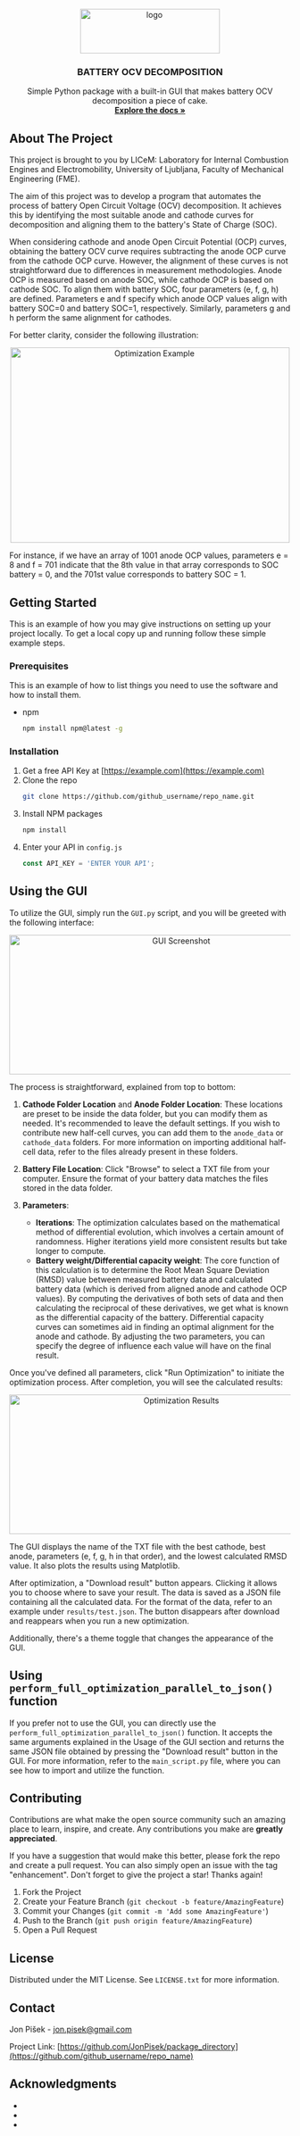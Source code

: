<!-- PROJECT LOGO -->
<br />
<div align="center">
    <img src="LICEM/logo.jpg" alt="logo" width="250" height="80">
</div>

<h3 align="center">BATTERY OCV DECOMPOSITION</h3>

<p align="center">
    Simple Python package with a built-in GUI that makes battery OCV decomposition a piece of cake.
    <br />
    <a href="https://github.com/JonPisek/package_directory"><strong>Explore the docs »</strong></a>
</p>

## About The Project

This project is brought to you by LICeM: Laboratory for Internal Combustion Engines and Electromobility, University of Ljubljana, Faculty of Mechanical Engineering (FME).

The aim of this project was to develop a program that automates the process of battery Open Circuit Voltage (OCV) decomposition. It achieves this by identifying the most suitable anode and cathode curves for decomposition and aligning them to the battery's State of Charge (SOC).

When considering cathode and anode Open Circuit Potential (OCP) curves, obtaining the battery OCV curve requires subtracting the anode OCP curve from the cathode OCP curve. However, the alignment of these curves is not straightforward due to differences in measurement methodologies. Anode OCP is measured based on anode SOC, while cathode OCP is based on cathode SOC. To align them with battery SOC, four parameters (e, f, g, h) are defined. Parameters e and f specify which anode OCP values align with battery SOC=0 and battery SOC=1, respectively. Similarly, parameters g and h perform the same alignment for cathodes.

For better clarity, consider the following illustration:

<div align="center">
    <img src="LICEM/optimization_exp.jpg" alt="Optimization Example" width="500" height="350">
</div>

For instance, if we have an array of 1001 anode OCP values, parameters e = 8 and f = 701 indicate that the 8th value in that array corresponds to SOC battery = 0, and the 701st value corresponds to battery SOC = 1.


<!-- GETTING STARTED -->
## Getting Started

This is an example of how you may give instructions on setting up your project locally.
To get a local copy up and running follow these simple example steps.

### Prerequisites

This is an example of how to list things you need to use the software and how to install them.
* npm
  ```sh
  npm install npm@latest -g
  ```

### Installation

1. Get a free API Key at [https://example.com](https://example.com)
2. Clone the repo
   ```sh
   git clone https://github.com/github_username/repo_name.git
   ```
3. Install NPM packages
   ```sh
   npm install
   ```
4. Enter your API in `config.js`
   ```js
   const API_KEY = 'ENTER YOUR API';
   ```


<!-- USAGE EXAMPLES -->
## Using the GUI

To utilize the GUI, simply run the `GUI.py` script, and you will be greeted with the following interface:

<div align="center">
    <img src="LICEM/GUI_open.jpg" alt="GUI Screenshot" width="600" height="250">
</div>

The process is straightforward, explained from top to bottom:

1. **Cathode Folder Location** and **Anode Folder Location**: These locations are preset to be inside the data folder, but you can modify them as needed. It's recommended to leave the default settings. If you wish to contribute new half-cell curves, you can add them to the `anode_data` or `cathode_data` folders. For more information on importing additional half-cell data, refer to the files already present in these folders.

2. **Battery File Location**: Click "Browse" to select a TXT file from your computer. Ensure the format of your battery data matches the files stored in the data folder.

3. **Parameters**:
   - **Iterations**: The optimization calculates based on the mathematical method of differential evolution, which involves a certain amount of randomness. Higher iterations yield more consistent results but take longer to compute.
   - **Battery weight/Differential capacity weight**: The core function of this calculation is to determine the Root Mean Square Deviation (RMSD) value between measured battery data and calculated battery data (which is derived from aligned anode and cathode OCP values). By computing the derivatives of both sets of data and then calculating the reciprocal of these derivatives, we get what is known as the differential capacity of the battery. Differential capacity curves can sometimes aid in finding an optimal alignment for the anode and cathode. By adjusting the two parameters, you can specify the degree of influence each value will have on the final result.

Once you've defined all parameters, click "Run Optimization" to initiate the optimization process. After completion, you will see the calculated results:

<div align="center">
    <img src="LICEM/run_opt.jpg" alt="Optimization Results" width="600" height="250">
</div>

The GUI displays the name of the TXT file with the best cathode, best anode, parameters (e, f, g, h in that order), and the lowest calculated RMSD value. It also plots the results using Matplotlib.

After optimization, a "Download result" button appears. Clicking it allows you to choose where to save your result. The data is saved as a JSON file containing all the calculated data. For the format of the data, refer to an example under `results/test.json`. The button disappears after download and reappears when you run a new optimization.

Additionally, there's a theme toggle that changes the appearance of the GUI.

## Using `perform_full_optimization_parallel_to_json()` function

If you prefer not to use the GUI, you can directly use the `perform_full_optimization_parallel_to_json()` function. It accepts the same arguments explained in the Usage of the GUI section and returns the same JSON file obtained by pressing the "Download result" button in the GUI. For more information, refer to the `main_script.py` file, where you can see how to import and utilize the function.


<!-- CONTRIBUTING -->
## Contributing

Contributions are what make the open source community such an amazing place to learn, inspire, and create. Any contributions you make are **greatly appreciated**.

If you have a suggestion that would make this better, please fork the repo and create a pull request. You can also simply open an issue with the tag "enhancement".
Don't forget to give the project a star! Thanks again!

1. Fork the Project
2. Create your Feature Branch (`git checkout -b feature/AmazingFeature`)
3. Commit your Changes (`git commit -m 'Add some AmazingFeature'`)
4. Push to the Branch (`git push origin feature/AmazingFeature`)
5. Open a Pull Request


<!-- LICENSE -->
## License

Distributed under the MIT License. See `LICENSE.txt` for more information.


<!-- CONTACT -->
## Contact

Jon Pišek - jon.pisek@gmail.com

Project Link: [https://github.com/JonPisek/package_directory](https://github.com/github_username/repo_name)


<!-- ACKNOWLEDGMENTS -->
## Acknowledgments

* []()
* []()
* []()
